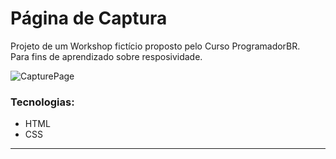 <h1>Página de Captura</h1>
<p>Projeto de um Workshop fictício proposto pelo Curso ProgramadorBR.<br>
   Para fins de aprendizado sobre resposividade.
</p>
<img alt="CapturePage" title="Page" src="./assets/Animação.gif">


### Tecnologias:

- HTML
- CSS
---

